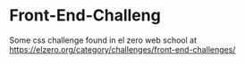 # Front-End-Challeng
Some css challenge found in  el zero web school at https://elzero.org/category/challenges/front-end-challenges/
